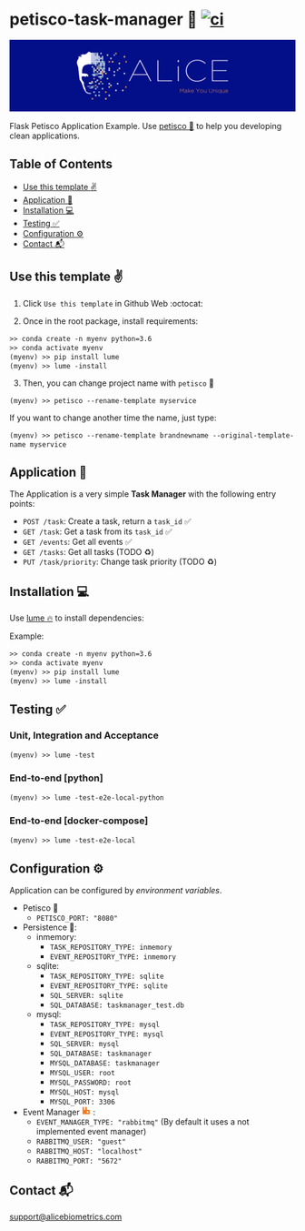 # petisco-task-manager :cookie:  [![ci](https://github.com/alice-biometrics/petisco-task-manager/workflows/ci/badge.svg)](https://github.com/alice-biometrics/petisco-task-manager/actions)

<img src="https://github.com/alice-biometrics/custom-emojis/blob/master/images/alice_header.png" width=auto>

Flask Petisco Application Example. Use [petisco :cookie:](https://github.com/alice-biometrics/petisco) to help you developing clean applications.

## Table of Contents
- [Use this template :v:](#use-this-template-v)
- [Application :rocket:](#application-rocket)
- [Installation :computer:](#installation-computer)
- [Testing :white_check_mark:](#testing-white_check_mark)
- [Configuration :gear:](#configuration-gear)
- [Contact :mailbox_with_mail:](#contact-mailbox_with_mail)


## Use this template :v:

1. Click `Use this template` in Github Web :octocat:

2. Once in the root package, install requirements:

```console
>> conda create -n myenv python=3.6
>> conda activate myenv
(myenv) >> pip install lume
(myenv) >> lume -install
```
3. Then, you can change project name with `petisco` :cookie:

```console
(myenv) >> petisco --rename-template myservice
```
If you want to change another time the name, just type:

```console
(myenv) >> petisco --rename-template brandnewname --original-template-name myservice 
```

## Application :rocket:

The Application is a very simple **Task Manager** with the following entry points:

- `POST /task`: Create a task, return a `task_id` :white_check_mark:
- `GET /task`: Get a task from its `task_id` :white_check_mark:
- `GET /events`: Get all events :white_check_mark:
- `GET /tasks`: Get all tasks (TODO :recycle:)
- `PUT /task/priority`: Change task priority (TODO :recycle:)

## Installation :computer:

Use [lume :fire:](https://github.com/alice-biometrics/lume) to install dependencies:

Example:

```console
>> conda create -n myenv python=3.6
>> conda activate myenv
(myenv) >> pip install lume
(myenv) >> lume -install
```

## Testing :white_check_mark:

### Unit, Integration and Acceptance

```console
(myenv) >> lume -test
```

### End-to-end [python]

```console
(myenv) >> lume -test-e2e-local-python
```

### End-to-end [docker-compose]

```console
(myenv) >> lume -test-e2e-local
```

## Configuration :gear:

Application can be configured by *environment variables*.

* Petisco :cookie:
  * `PETISCO_PORT: "8080"`
* Persistence 💾:
  * inmemory:
    - `TASK_REPOSITORY_TYPE: inmemory`
    - `EVENT_REPOSITORY_TYPE: inmemory`
  * sqlite:
    - `TASK_REPOSITORY_TYPE: sqlite`
    - `EVENT_REPOSITORY_TYPE: sqlite`
    - `SQL_SERVER: sqlite`
    - `SQL_DATABASE: taskmanager_test.db`
  * mysql:
    - `TASK_REPOSITORY_TYPE: mysql`
    - `EVENT_REPOSITORY_TYPE: mysql`
    - `SQL_SERVER: mysql`
    - `SQL_DATABASE: taskmanager`
    - `MYSQL_DATABASE: taskmanager`
    - `MYSQL_USER: root`
    - `MYSQL_PASSWORD: root`
    - `MYSQL_HOST: mysql`
    - `MYSQL_PORT: 3306`
* Event Manager <img src="https://github.com/alice-biometrics/custom-emojis/blob/master/images/rabbitmq.png" width="16">
:
  * `EVENT_MANAGER_TYPE: "rabbitmq"` (By default it uses a not implemented event manager)
  * `RABBITMQ_USER: "guest"`
  * `RABBITMQ_HOST: "localhost"`
  * `RABBITMQ_PORT: "5672"`

## Contact :mailbox_with_mail:

support@alicebiometrics.com

